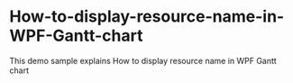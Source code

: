 # How-to-display-resource-name-in-WPF-Gantt-chart
This demo sample explains How to display resource name in WPF Gantt chart
